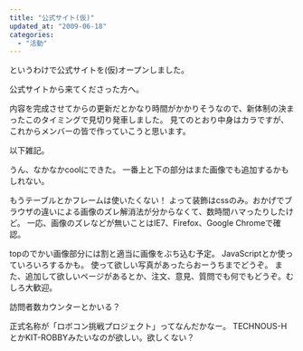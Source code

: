 ```yaml
---
title: "公式サイト(仮)"
updated_at: "2009-06-18"
categories: 
  - "活動"
---
```


というわけで公式サイトを(仮)オープンしました。

公式サイトから来てくださった方へ。

内容を完成させてからの更新だとかなり時間がかかりそうなので、新体制の決まったこのタイミングで見切り発車しました。 見てのとおり中身はカラですが、これからメンバーの皆で作っていこうと思います。

以下雑記。

うん、なかなかcoolにできた。 一番上と下の部分はまた画像でも追加するかもしれない。

もうテーブルとかフレームは使いたくない！ よって装飾はcssのみ。おかげでブラウザの違いによる画像のズレ解消法が分からなくて、数時間ハマったりしたけど。 一応、画像のズレなどが無いことはIE7、Firefox、Google Chromeで確認。

topのでかい画像部分には割と適当に画像をぶち込む予定。 JavaScriptとか使っていろいろするかも。 使って欲しい写真があったらおーうちまでどうぞ。 また、追加して欲しいページがあるとか、注文、意見、質問でも何でもどうぞ。むしろ大歓迎。

訪問者数カウンターとかいる？

正式名称が「ロボコン挑戦プロジェクト」ってなんだかなー。 TECHNOUS-HとかKIT-ROBBYみたいなのが欲しい。欲しくない？
